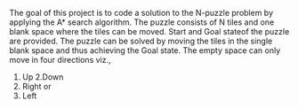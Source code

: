 The goal of this project is to code a solution to the N-puzzle problem by applying the A* search algorithm.
The puzzle consists of N tiles and one blank space where the tiles can be moved. Start and Goal  stateof the puzzle are provided. The puzzle can be solved by moving the tiles  in the single blank space and thus achieving the Goal state.
The empty space can only move in four directions viz.,
1. Up
2.Down
3. Right or
4. Left
